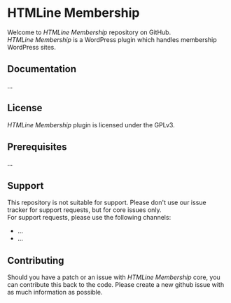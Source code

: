 # HTMLine Membership

Welcome to *HTMLine Membership* repository on GitHub.  
*HTMLine Membership* is a WordPress plugin which handles membership WordPress sites.

## Documentation

...

## License

*HTMLine Membership* plugin is licensed under the GPLv3.

## Prerequisites

...

## Support

This repository is not suitable for support. Please don't use our issue tracker for support requests, but for core issues only.  
For support requests, please use the following channels:

* ...
* ...

## Contributing

Should you have a patch or an issue with *HTMLine Membership* core, you can contribute this back to the code. Please create a new github issue with as much information as possible.